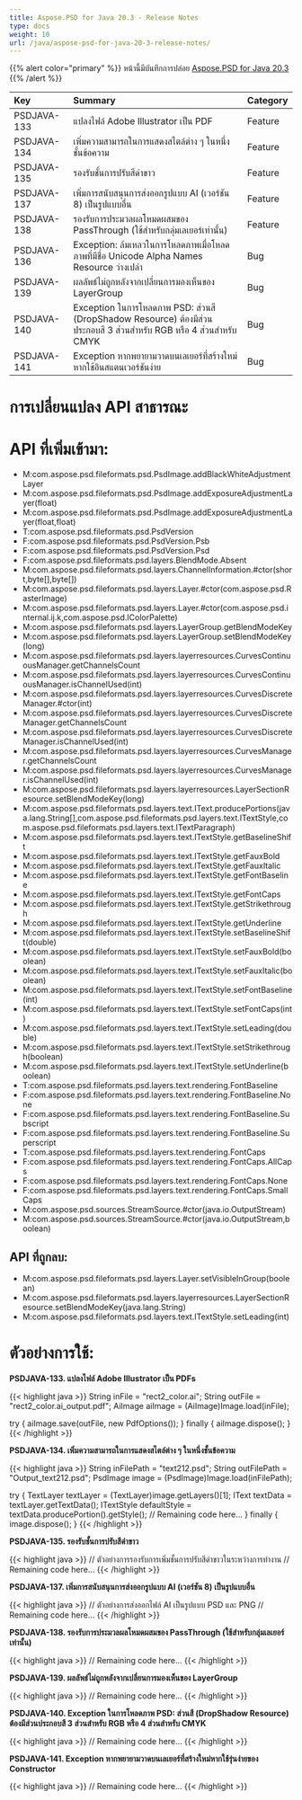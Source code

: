 ```yaml
---
title: Aspose.PSD for Java 20.3 - Release Notes
type: docs
weight: 10
url: /java/aspose-psd-for-java-20-3-release-notes/
---
```


{{% alert color="primary" %}} หน้านี้มีบันทึกการปล่อย [Aspose.PSD for Java 20.3](https://downloads.aspose.com/psd/java/new-releases/aspose.psd-for-java-20.2/) {{% /alert %}} 

|**Key**|**Summary**|**Category**|
| :- | :- | :- |
|PSDJAVA-133|แปลงไฟล์ Adobe Illustrator เป็น PDF|Feature|
|PSDJAVA-134|เพิ่มความสามารถในการแสดงสไตล์ต่าง ๆ ในหนึ่งชั้นข้อความ|Feature|
|PSDJAVA-135|รองรับชั้นการปรับสีดำขาว|Feature|
|PSDJAVA-137|เพิ่มการสนับสนุนการส่งออกรูปแบบ AI (เวอร์ชัน 8) เป็นรูปแบบอื่น|Feature|
|PSDJAVA-138|รองรับการประมวลผลโหมดผสมของ PassThrough (ใช้สำหรับกลุ่มเลเยอร์เท่านั้น)|Feature|
|PSDJAVA-136|Exception: ล้มเหลวในการโหลดภาพเมื่อโหลดภาพที่มีชื่อ Unicode Alpha Names Resource ว่างเปล่า|Bug|
|PSDJAVA-139|ผลลัพธ์ไม่ถูกหลังจากเปลี่ยนการมองเห็นของ LayerGroup|Bug|
|PSDJAVA-140|Exception ในการโหลดภาพ PSD: ส่วนสี (DropShadow Resource) ต้องมีส่วนประกอบสี 3 ส่วนสำหรับ RGB หรือ 4 ส่วนสำหรับ CMYK|Bug|
|PSDJAVA-141|Exception หากพยายามวาดบนเลเยอร์ที่สร้างใหม่หากใช้อินสแตนเวอร์ชันง่าย|Bug|

# **การเปลี่ยนแปลง API สาธารณะ**
# **API ที่เพิ่มเข้ามา:**
- M:com.aspose.psd.fileformats.psd.PsdImage.addBlackWhiteAdjustmentLayer
- M:com.aspose.psd.fileformats.psd.PsdImage.addExposureAdjustmentLayer(float)
- M:com.aspose.psd.fileformats.psd.PsdImage.addExposureAdjustmentLayer(float,float)
- T:com.aspose.psd.fileformats.psd.PsdVersion
- F:com.aspose.psd.fileformats.psd.PsdVersion.Psb
- F:com.aspose.psd.fileformats.psd.PsdVersion.Psd
- F:com.aspose.psd.fileformats.psd.layers.BlendMode.Absent
- M:com.aspose.psd.fileformats.psd.layers.ChannelInformation.#ctor(short,byte[],byte[])
- M:com.aspose.psd.fileformats.psd.layers.Layer.#ctor(com.aspose.psd.RasterImage)
- M:com.aspose.psd.fileformats.psd.layers.Layer.#ctor(com.aspose.psd.internal.ij.k,com.aspose.psd.IColorPalette)
- M:com.aspose.psd.fileformats.psd.layers.LayerGroup.getBlendModeKey
- M:com.aspose.psd.fileformats.psd.layers.LayerGroup.setBlendModeKey(long)
- M:com.aspose.psd.fileformats.psd.layers.layerresources.CurvesContinuousManager.getChannelsCount
- M:com.aspose.psd.fileformats.psd.layers.layerresources.CurvesContinuousManager.isChannelUsed(int)
- M:com.aspose.psd.fileformats.psd.layers.layerresources.CurvesDiscreteManager.#ctor(int)
- M:com.aspose.psd.fileformats.psd.layers.layerresources.CurvesDiscreteManager.getChannelsCount
- M:com.aspose.psd.fileformats.psd.layers.layerresources.CurvesDiscreteManager.isChannelUsed(int)
- M:com.aspose.psd.fileformats.psd.layers.layerresources.CurvesManager.getChannelsCount
- M:com.aspose.psd.fileformats.psd.layers.layerresources.CurvesManager.isChannelUsed(int)
- M:com.aspose.psd.fileformats.psd.layers.layerresources.LayerSectionResource.setBlendModeKey(long)
- M:com.aspose.psd.fileformats.psd.layers.text.IText.producePortions(java.lang.String[],com.aspose.psd.fileformats.psd.layers.text.ITextStyle,com.aspose.psd.fileformats.psd.layers.text.ITextParagraph)
- M:com.aspose.psd.fileformats.psd.layers.text.ITextStyle.getBaselineShift
- M:com.aspose.psd.fileformats.psd.layers.text.ITextStyle.getFauxBold
- M:com.aspose.psd.fileformats.psd.layers.text.ITextStyle.getFauxItalic
- M:com.aspose.psd.fileformats.psd.layers.text.ITextStyle.getFontBaseline
- M:com.aspose.psd.fileformats.psd.layers.text.ITextStyle.getFontCaps
- M:com.aspose.psd.fileformats.psd.layers.text.ITextStyle.getStrikethrough
- M:com.aspose.psd.fileformats.psd.layers.text.ITextStyle.getUnderline
- M:com.aspose.psd.fileformats.psd.layers.text.ITextStyle.setBaselineShift(double)
- M:com.aspose.psd.fileformats.psd.layers.text.ITextStyle.setFauxBold(boolean)
- M:com.aspose.psd.fileformats.psd.layers.text.ITextStyle.setFauxItalic(boolean)
- M:com.aspose.psd.fileformats.psd.layers.text.ITextStyle.setFontBaseline(int)
- M:com.aspose.psd.fileformats.psd.layers.text.ITextStyle.setFontCaps(int)
- M:com.aspose.psd.fileformats.psd.layers.text.ITextStyle.setLeading(double)
- M:com.aspose.psd.fileformats.psd.layers.text.ITextStyle.setStrikethrough(boolean)
- M:com.aspose.psd.fileformats.psd.layers.text.ITextStyle.setUnderline(boolean)
- T:com.aspose.psd.fileformats.psd.layers.text.rendering.FontBaseline
- F:com.aspose.psd.fileformats.psd.layers.text.rendering.FontBaseline.None
- F:com.aspose.psd.fileformats.psd.layers.text.rendering.FontBaseline.Subscript
- F:com.aspose.psd.fileformats.psd.layers.text.rendering.FontBaseline.Superscript
- T:com.aspose.psd.fileformats.psd.layers.text.rendering.FontCaps
- F:com.aspose.psd.fileformats.psd.layers.text.rendering.FontCaps.AllCaps
- F:com.aspose.psd.fileformats.psd.layers.text.rendering.FontCaps.None
- F:com.aspose.psd.fileformats.psd.layers.text.rendering.FontCaps.SmallCaps
- M:com.aspose.psd.sources.StreamSource.#ctor(java.io.OutputStream)
- M:com.aspose.psd.sources.StreamSource.#ctor(java.io.OutputStream,boolean)

## **API ที่ถูกลบ:**
- M:com.aspose.psd.fileformats.psd.layers.Layer.setVisibleInGroup(boolean)
- M:com.aspose.psd.fileformats.psd.layers.layerresources.LayerSectionResource.setBlendModeKey(java.lang.String)
- M:com.aspose.psd.fileformats.psd.layers.text.ITextStyle.setLeading(int)

# **ตัวอย่างการใช้:**
**PSDJAVA-133. แปลงไฟล์ Adobe Illustrator เป็น PDFs**

{{< highlight java >}}
  String inFile = "rect2_color.ai";
  String outFile = "rect2_color.ai_output.pdf";
  AiImage aiImage = (AiImage)Image.load(inFile);

  try {
      aiImage.save(outFile, new PdfOptions());
  } finally {
      aiImage.dispose();
  }
{{< /highlight >}}

**PSDJAVA-134. เพิ่มความสามารถในการแสดงสไตล์ต่าง ๆ ในหนึ่งชั้นข้อความ**

{{< highlight java >}}
  String inFilePath = "text212.psd";
  String outFilePath = "Output_text212.psd";
  PsdImage image = (PsdImage)Image.load(inFilePath);
  
  try {
      TextLayer textLayer = (TextLayer)image.getLayers()[1];
      IText textData = textLayer.getTextData();
      ITextStyle defaultStyle = textData.producePortion().getStyle();
      // Remaining code here...
  } finally {
      image.dispose();
  }
{{< /highlight >}}

**PSDJAVA-135. รองรับชั้นการปรับสีดำขาว**

{{< highlight java >}}
 // ตัวอย่างการรองรับการเพิ่มชั้นการปรับสีดำขาวในระหว่างการทำงาน
  // Remaining code here...
{{< /highlight >}}

**PSDJAVA-137. เพิ่มการสนับสนุนการส่งออกรูปแบบ AI (เวอร์ชัน 8) เป็นรูปแบบอื่น**

{{< highlight java >}}
 // ตัวอย่างการส่งออกไฟล์ AI เป็นรูปแบบ PSD และ PNG
  // Remaining code here...
{{< /highlight >}}

**PSDJAVA-138. รองรับการประมวลผลโหมดผสมของ PassThrough (ใช้สำหรับกลุ่มเลเยอร์เท่านั้น)**

{{< highlight java >}}
  // Remaining code here...
{{< /highlight >}}

**PSDJAVA-139. ผลลัพธ์ไม่ถูกหลังจากเปลี่ยนการมองเห็นของ LayerGroup**

{{< highlight java >}}
  // Remaining code here...
{{< /highlight >}}

**PSDJAVA-140. Exception ในการโหลดภาพ PSD: ส่วนสี (DropShadow Resource) ต้องมีส่วนประกอบสี 3 ส่วนสำหรับ RGB หรือ 4 ส่วนสำหรับ CMYK**

{{< highlight java >}}
  // Remaining code here...
{{< /highlight >}}

**PSDJAVA-141. Exception หากพยายามวาดบนเลเยอร์ที่สร้างใหม่หากใช้รุ่นง่ายของ Constructor**

{{< highlight java >}}
  // Remaining code here...
{{< /highlight >}}